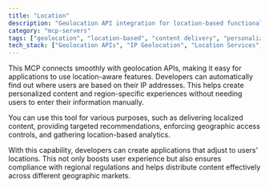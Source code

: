 ```yaml
---
title: "Location"
description: "Geolocation API integration for location-based functionality, enabling personalized recommendations and localized content delivery."
category: "mcp-servers"
tags: ["geolocation", "location-based", "content delivery", "personalization", "analytics"]
tech_stack: ["Geolocation APIs", "IP Geolocation", "Location Services", "Dynamic Content Personalization", "Regional Targeting"]
---
```


This MCP connects smoothly with geolocation APIs, making it easy for applications to use location-aware features. Developers can automatically find out where users are based on their IP addresses. This helps create personalized content and region-specific experiences without needing users to enter their information manually.

You can use this tool for various purposes, such as delivering localized content, providing targeted recommendations, enforcing geographic access controls, and gathering location-based analytics.

With this capability, developers can create applications that adjust to users' locations. This not only boosts user experience but also ensures compliance with regional regulations and helps distribute content effectively across different geographic markets.